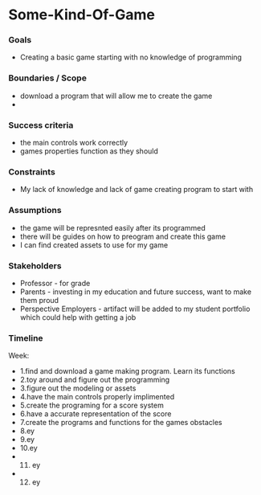 # Some-Kind-Of-Game
### Goals

-   Creating a basic game starting with no knowledge of programming

### Boundaries / Scope

-   download a program that will allow me to create the game
-   

### Success criteria

-  the main controls work correctly
-  games properties function as they should

### Constraints

-   My lack of knowledge and lack of game creating program to start with

### Assumptions

-   the game will be represnted easily after its programmed
-   there will be guides on how to preogram and create this game
-   I can find created assets to use for my game

### Stakeholders

-   Professor - for grade
-   Parents - investing in my education and future success, want to make them proud
-   Perspective Employers - artifact will be added to my student portfolio which could help with getting a job

### Timeline

Week:

-   1.find and download a game making program. Learn its functions
-   2.toy around and figure out the programming
-   3.figure out the modeling or assets
-   4.have the main controls properly implimented
-   5.create the programing for a score system
-   6.have a accurate representation of the score
-   7.create the programs and functions for the games obstacles
-   8.ey
-   9.ey
-   10.ey
-   11. ey
-   12. ey
